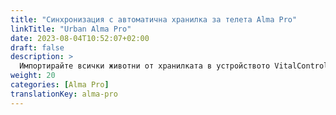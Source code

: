 ```yaml
---
title: "Синхронизация с автоматична хранилка за телета Alma Pro"
linkTitle: "Urban Alma Pro"
date: 2023-08-04T10:52:07+02:00
draft: false
description: >
  Импортирайте всички животни от хранилката в устройството VitalControl и прехвърлете записаните температури, тегла и оценки на животните обратно в хранилката.
weight: 20
categories: [Alma Pro]
translationKey: alma-pro
---
```

